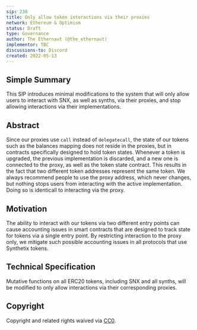 ```yaml
---
sip: 238
title: Only allow token interactions via their proxies
network: Ethereum & Optimism
status: Draft
type: Governance
author: The Ethernaut (@the_ethernaut)
implementor: TBC
discussions-to: Discord
created: 2022-05-13
---
```


## Simple Summary

This SIP introduces minimal modifications to the system that will only allow users to interact with SNX, as well as synths, via their proxies, and stop allowing interactions via their implementations.

## Abstract

Since our proxies use `call` instead of `delegatecall`, the state of our tokens such as the balances mapping does not reside in the proxies, but in contracts specifically designed to hold token states. Whenever a token is upgraded, the previous implementation is discarded, and a new one is connected to the proxy, as well as the token state contract. This results in the fact that two different token addresses represent the same token. We always recommend people to use the proxy address, which never changes, but nothing stops users from interacting with the active implementation. Doing so is identicall to interacting via the proxy.

## Motivation

The ability to interact with our tokens via two different entry points can cause accounting issues in smart contracts that are designed to track state for tokens via a single entry point. By restricting interaction to the proxy only, we mitigate such possible accounting issues in all protocols that use Synthetix tokens.

## Technical Specification

Mutative functions on all ERC20 tokens, including SNX and all synths, will be modified to only allow interactions via their corresponding proxies.

## Copyright

Copyright and related rights waived via [CC0](https://creativecommons.org/publicdomain/zero/1.0/).
